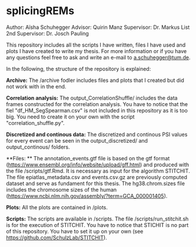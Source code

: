 # splicingREMs

Author: Aïsha Schuhegger
Advisor: Quirin Manz
Supervisor: Dr. Markus List
2nd Supervisor: Dr. Josch Pauling 


This repository includes all the scripts I have written, files I have used and plots I have created to write my thesis. 
For more information or if you have any questions feel free to ask and write an e-mail to a.schuhegger@tum.de. 

In the following, the structure of the repository is explained: 

**Archive:**
The /archive fodler includes files and plots that I created but did not work with in the end. 

**Correlation analysis:**
The output_CorrelationShuffle/ includes the data frames constructed for the correlation analysis. You have to notice that the fiel "df_HM_SegSpearman.csv" is not included in this repository as it is too big. You need to create it on your own with the script "correlation_shuffle.py".

**Discretized and continous data:**
The discretized and continous PSI values for every event can be seen in the output_discretized/ and output_continous/ folders. 

**Files: **
The annotation_events.gtf file is based on the gtf format (https://www.ensembl.org/info/website/upload/gff.html) and produced with the file /scripts/gtf.Rmd. It is necessary as input for the algorithm STITCHIT.
The file epiatlas_metadata.csv and events.csv.gz are previously computed dataset and serve as fundament for this thesis. 
The hg38.chrom.sizes file includes the chromosome sizes of the human (https://www.ncbi.nlm.nih.gov/assembly/?term=GCA_000001405). 

**Plots:**
All the plots are contained in /plots. 

**Scripts:**
The scripts are available in /scripts. 
The file /scripts/run_stitchit.sh is for the execution of STITCHIT. You have to notice that STICHIT is no part of this repository. You have to set it up on your own (see https://github.com/SchulzLab/STITCHIT). 




